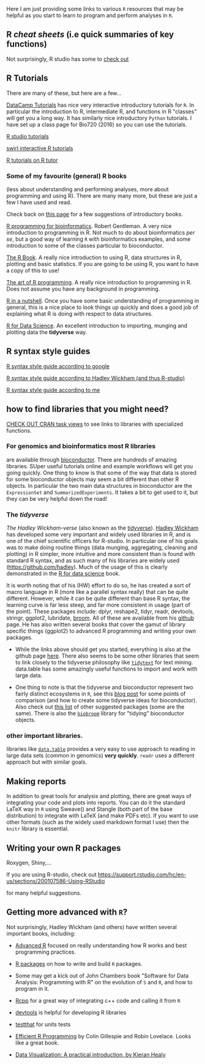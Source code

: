 
Here I am just providing some links to various `R` resources that may be helpful as you start to learn to program and perform analyses in `R`.


## R *cheat sheets* (i.e quick summaries of key functions)
Not surprisingly, R studio has some to [check out](https://www.rstudio.com/resources/cheatsheets/)


## R Tutorials
There are many of these, but here are a few...

[DataCamp Tutorials](https://www.datacamp.com/home) has nice very interactive introductory tutorials for `R`. In particular the introduction to R, intermediate R, and functions in R "classes" will get you a long way. It has similarly nice  introductory `Python` tutorials. I have set up a class page for Bio720 (2016) so you can use the tutorials.

[R studio tutorials](https://www.rstudio.com/online-learning/)

[swirl interactive R tutorials](http://swirlstats.com/)

[R tutorials on R tutor](http://www.r-tutor.com/)

### Some of my favourite (general) R books
(less about understanding and performing analyses, more about programming and using R). There are many many more, but these are just a few I have used and read.

Check back on [this page](https://github.com/DworkinLab/Bio720/blob/master/Introduction_to_R.md) for a few suggestions of introductory books.

[R programming for bioinformatics](http://www.crcnetbase.com/isbn/9781420063684). Robert Gentleman. A very nice introduction to programming in R. Not much to do about bioinformatics *per se*, but a good way of learning `R` with bioinformatics examples, and some introduction to some of the classes particular to bioconductor.

[The R Book](http://www.mcmu.eblib.com.libaccess.lib.mcmaster.ca/patron/FullRecord.aspx?p=297479). A really nice introduction to using R, data structures in R, plotting and basic statistics. If you are going to be using R, you want to have a copy of this to use!

[The art of R programming](https://www.nostarch.com/artofr.htm). A really nice introduction to programming in R. Does not assume you have any background in programming.

[R in a nutshell](http://shop.oreilly.com/product/0636920022008.do). Once you have some basic understanding of programming in general, this is a nice place to look things up quickly and does a good job of explaining what R is doing with respect to data structures.

[R for Data Science](http://r4ds.had.co.nz/). An excellent introduction to importing, munging and plotting data the **tidyverse** way.

## R syntax style guides
[R syntax style guide according to google](https://google.github.io/styleguide/Rguide.xml)

[R syntax style guide according to Hadley Wickham (and thus R-studio)](http://adv-r.had.co.nz/Style.html)

[R syntax style guide according to me](https://msu.edu/~idworkin/ZOL851_style_guide.html)


## how to find libraries that you might need?
[CHECK OUT CRAN task views](https://cran.r-project.org/web/views/) to see links to libraries with specialized functions.

### For genomics and bioinformatics most R libraries
are available through [bioconductor](http://bioconductor.org/). There are hundreds of amazing libraries. SUper useful tutorials online and example workflows will get you going quickly. One thing to know is that some of the way that data is stored for some bioconductor objects may seem a bit different than other R objects. In particular the two main data structures in bioconductor are the `ExpressionSet` and `SummarizedExperiments`.  It takes a bit to get used to it, but they can be very helpful down the road!


### The *tidyverse*
*The Hadley Wickham-verse* (also known as the [tidyverse](http://tidyverse.org/)). [Hadley Wickham](http://hadley.nz/) has developed some very important and widely used libraries in R, and is one of the chief scientific officers for R-studio. In particular one of his goals was to make doing routine things (data munging, aggregating, cleaning and plotting) in R simpler, more intuitive and more consistent than is found with standard R syntax, and as such many of his libraries are widely used (https://github.com/hadley). Much of the usage of this is clearly demonstrated in the [R for data science](http://r4ds.had.co.nz/) book.

 It is worth noting that of his (HW) effort to do so, he has created a sort of macro language in R (more like a parallel syntax really) that can be quite different. However, while it can be quite different than base R syntax, the learning curve is far less steep, and far more consistent in usage (part of the point). These packages include: dplyr, reshape2, tidyr, readr, devtools, stringr, ggplot2, lubridate, [broom](https://github.com/tidyverse/broom). All of these are available from his [github](https://github.com/hadley/) page. He has also written several books that cover the gamut of library specific things (ggplot2) to advanced R programming and writing your own packages.

 - While the links above should get you started, everything is also at the github page [here](https://github.com/tidyverse). There also seems to be some other libraries that seem to link closely to the tidyverse philosophy like [`tidytext`](https://www.rdocumentation.org/packages/tidytext/versions/0.1.2) for text mining.
data.table has some amazingly useful functions to import and work with large data.

- One thing to note is that the tidyverse and bioconductor represent two fairly distinct ecosystems in `R`, see this [blog post](https://4dpiecharts.com/2017/04/20/mabbles-the-missing-piece-of-a-unified-theory-of-tidyness/) for some points of comparison (and how to create some tidyverse ideas for bioconductor).
Also check out [this list](https://support.rstudio.com/hc/en-us/articles/201057987-Quick-list-of-useful-R-packages) of other suggested packages (some are the same). There is also the [`biobroom`](https://github.com/dgrtwo/biobroom) library for "tidying" bioconductor objects.

### other important libraries.
libraries like [`data.table`](https://github.com/Rdatatable/data.table/wiki) provides a very easy to use approach to reading in large data sets (common in genomics) **very quickly**. `readr` uses a different approach but with similar goals.

## Making reports
In addition to great tools for analysis and plotting, there are great ways of integrating your code and plots into reports. You can do it the standard LaTeX way in `R` using Sweave() and Stangle (both part of the base distribution) to integrate with LaTeX (and make PDFs etc). If you want to use other formats (such as the widely used markdown format I use) then the `knitr` library is essential.

## Writing your own R packages
Roxygen, Shiny,...

If you are using R-studio, check out
https://support.rstudio.com/hc/en-us/sections/200107586-Using-RStudio

for many helpful suggestions.


## Getting more advanced with `R`?
Not surprisingly, Hadley Wickham (and others) have written several important books, including:
  - [Advanced R](http://adv-r.had.co.nz/) focused on really understanding how R works and best programming practices.
  - [R packages](http://r-pkgs.had.co.nz/) on how to write and build `R` packages.
  
  - Some may get a kick out of John Chambers book "Software for Data Analysis: Programming with R" on the evolution of `S` and `R`, and how to program in it.
  - [Rcpp](http://www.rcpp.org/) for a great way of integrating c++ code and calling it from `R`
  - [devtools]() is helpful for developing R libraries
  - [testthat](https://github.com/hadley/testthat) for units tests
  - [Efficient R Programming](https://csgillespie.github.io/efficientR/) by Colin Gillespie and Robin Lovelace. Looks like a great book.
  - [Data Visualization: A practical introduction, by Kieran Healy](http://socviz.co/)
